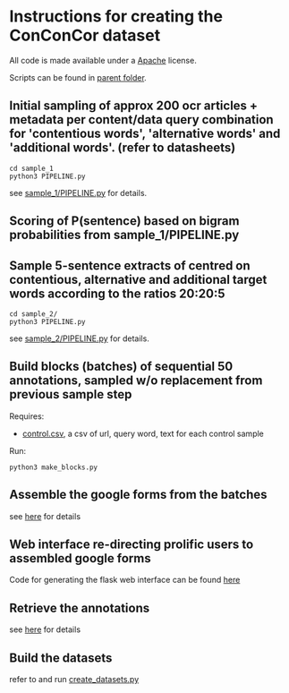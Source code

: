# Instructions for creating the ConConCor dataset

All code is made available under a [Apache](http://www.apache.org/licenses/LICENSE-2.0.txt) license.

Scripts can be found in [parent folder](../build_scripts/).

## Initial sampling of approx 200 ocr articles + metadata per content/data query combination for 'contentious words', 'alternative words' and 'additional words'. (refer to datasheets)

```
cd sample_1
python3 PIPELINE.py
```

see [sample\_1/PIPELINE.py](sample_1/PIPELINE.py) for details.


## Scoring of P(sentence) based on bigram probabilities from sample\_1/PIPELINE.py


## Sample 5-sentence extracts of centred on contentious, alternative and additional target words according to the ratios 20:20:5

```
cd sample_2/
python3 PIPELINE.py
```

see [sample\_2/PIPELINE.py](sample_2/PIPELINE.py) for details.

## Build blocks (batches) of sequential 50 annotations, sampled w/o replacement from previous sample step

Requires:

* [control.csv](build_forms/control.csv), a csv of url, query word, text for each control sample

Run:

```
python3 make_blocks.py
```

## Assemble the google forms from the batches

see [here](assemble_forms/README.md) for details

## Web interface re-directing prolific users to assembled google forms

Code for generating the flask web interface can be found [here](flask_interface/)

## Retrieve the annotations

see [here](get_form_data/README.md) for details

## Build the datasets

refer to and run [create\_datasets.py](build_deliverable_datasets/create_datasets.py)
